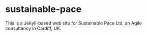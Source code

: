 # sustainable-pace

This is a Jekyll-based web site for Sustainable Pace Ltd, an Agile consultancy in Cardiff, UK.

